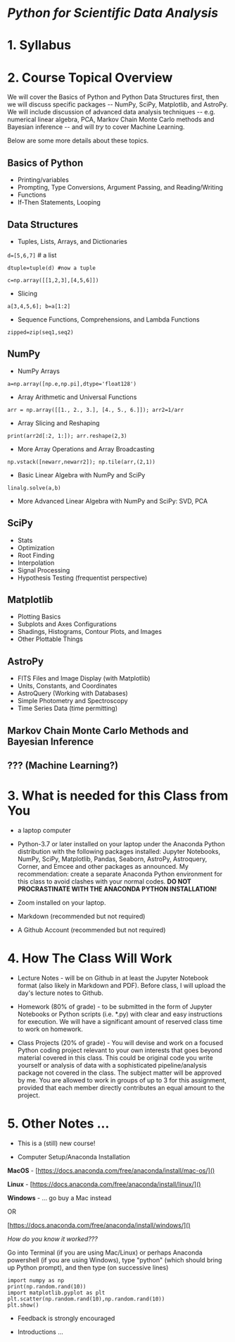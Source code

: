 # _Python for Scientific Data Analysis_

# 1. Syllabus

# 2. Course Topical Overview

We will cover the Basics of Python and Python Data Structures first, then we will discuss specific packages -- NumPy, SciPy, Matplotlib, and AstroPy.   We will include discussion of advanced data analysis techniques -- e.g. numerical linear algebra, PCA, Markov Chain Monte Carlo methods and Bayesian inference -- and will _try_ to cover Machine Learning. 

Below are some more details about these topics.

## Basics of Python

* Printing/variables
* Prompting, Type Conversions, Argument Passing, and Reading/Writing
* Functions
* If-Then Statements, Looping

## Data Structures

* Tuples, Lists, Arrays, and Dictionaries

``d=[5,6,7]`` # a list
``dtuple=tuple(d) #now a tuple``

 ``c=np.array([[1,2,3],[4,5,6]])``

* Slicing 

``a[3,4,5,6]; b=a[1:2]``

* Sequence Functions, Comprehensions, and Lambda Functions

``zipped=zip(seq1,seq2)``

## NumPy

* NumPy Arrays

``a=np.array([np.e,np.pi],dtype='float128')``

* Array Arithmetic and Universal Functions

``arr = np.array([[1., 2., 3.], [4., 5., 6.]]); arr2=1/arr``

* Array Slicing and Reshaping

``print(arr2d[:2, 1:]); arr.reshape(2,3)``

* More Array Operations and Array Broadcasting

``np.vstack([newarr,newarr2]); np.tile(arr,(2,1))``

* Basic Linear Algebra with NumPy and SciPy

``linalg.solve(a,b)``

* More Advanced Linear Algebra with NumPy and SciPy: SVD, PCA

## SciPy

  * Stats
  * Optimization 
  * Root Finding 
  * Interpolation 
  * Signal Processing
  * Hypothesis Testing (frequentist perspective)

## Matplotlib

 * Plotting Basics
 * Subplots and Axes Configurations 
 * Shadings, Histograms, Contour Plots, and Images 
 * Other Plottable Things


## AstroPy

* FITS Files and Image Display (with Matplotlib)
* Units, Constants, and Coordinates
* AstroQuery (Working with Databases)
* Simple Photometry and Spectroscopy
* Time Series Data (time permitting)

## Markov Chain Monte Carlo Methods and Bayesian Inference


## ??? (Machine Learning?)

# 3. What is needed for this Class from You

* a laptop computer
* Python-3.7 or later installed on your laptop under the Anaconda Python distribution with the following packages installed: Jupyter Notebooks, NumPy, SciPy, Matplotlib, Pandas, Seaborn, AstroPy, Astroquery, Corner, and Emcee and other packages as announced.   My recommendation: create a separate Anaconda Python environment for this class to avoid clashes with your normal codes.  **DO NOT PROCRASTINATE WITH THE ANACONDA PYTHON INSTALLATION!**

* Zoom installed on your laptop.   
* Markdown (recommended but not required)
* A Github Account (recommended but not required)

# 4. How The Class Will Work

* Lecture Notes - will be on Github in at least the Jupyter Notebook format (also likely in Markdown and PDF).  Before class, I will upload the day's lecture notes to Github.  

* Homework (80% of grade) - to be submitted in the form of Jupyter Notebooks or Python scripts (i.e. *.py) with clear and easy instructions for execution.  We will have a significant amount of reserved class time to work on homework.

* Class Projects (20% of grade) - You will devise and work on a focused Python coding project relevant to your own interests that goes beyond material covered in this class.   This could be original code you write yourself or analysis of data with a sophisticated pipeline/analysis package not covered in the class. The subject matter will be approved by me.   You are allowed to work in groups of up to 3 for this assignment, provided that each member directly contributes an equal amount to the project.

#

# 5. Other Notes ...

* This is a (still) new course! 

* Computer Setup/Anaconda Installation

**MacOS** - [https://docs.anaconda.com/free/anaconda/install/mac-os/]()

**Linux** - [https://docs.anaconda.com/free/anaconda/install/linux/]()

**Windows** - ... go buy a Mac instead

OR

[https://docs.anaconda.com/free/anaconda/install/windows/]()

_How do you know it worked???_

Go into Terminal (if you are using Mac/Linux) or perhaps Anaconda powershell (if you are using Windows), type "python" (which should bring up Python prompt), and then type (on successive lines)

```
import numpy as np
print(np.random.rand(10))
import matplotlib.pyplot as plt
plt.scatter(np.random.rand(10),np.random.rand(10))
plt.show()
```

* Feedback is strongly encouraged

* Introductions ...




